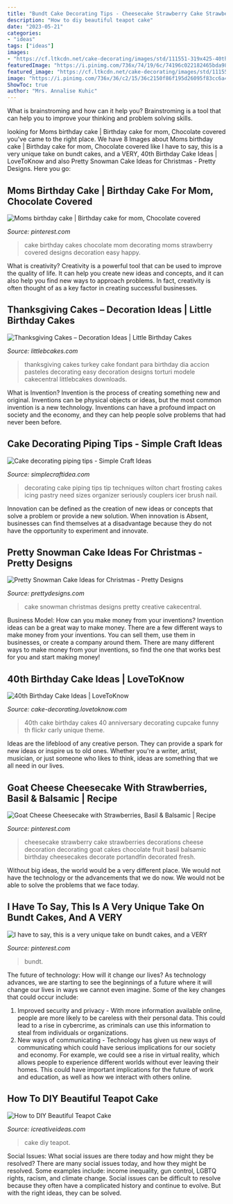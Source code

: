 ```yaml
---
title: "Bundt Cake Decorating Tips - Cheesecake Strawberry Cake Strawberries Decorations Cheese Decoration Decorating Goat Cakes Chocolate Fruit Basil Balsamic Birthday Cheesecakes Decorate Portandfin Decorated Fresh"
description: "How to diy beautiful teapot cake"
date: "2023-05-21"
categories:
- "ideas"
tags: ["ideas"]
images:
- "https://cf.ltkcdn.net/cake-decorating/images/std/111551-319x425-40thBirthdayCake.jpg"
featuredImage: "https://i.pinimg.com/736x/74/19/6c/74196c022182465bda9881063988a1c3--decorate-cake-with-strawberries-strawberry-decorations-cake.jpg"
featured_image: "https://cf.ltkcdn.net/cake-decorating/images/std/111551-319x425-40thBirthdayCake.jpg"
image: "https://i.pinimg.com/736x/36/c2/15/36c2150f86f195d26095f83cc6a4607f--mom-birthday-cakes.jpg"
ShowToc: true
author: "Mrs. Annalise Kuhic"
---
```



What is brainstroming and how can it help you?
Brainstroming is a tool that can help you to improve your thinking and problem solving skills.

	

		
looking for Moms birthday cake | Birthday cake for mom, Chocolate covered you've came to the right place. We have 8 Images about Moms birthday cake | Birthday cake for mom, Chocolate covered like I have to say, this is a very unique take on bundt cakes, and a VERY, 40th Birthday Cake Ideas | LoveToKnow and also Pretty Snowman Cake Ideas for Christmas - Pretty Designs. Here you go:
		
    
## Moms Birthday Cake | Birthday Cake For Mom, Chocolate Covered

<img loading=lazy src="https://i.pinimg.com/736x/36/c2/15/36c2150f86f195d26095f83cc6a4607f--mom-birthday-cakes.jpg" onerror="this.onerror=null;this.src='https://tse3.mm.bing.net/th?id=OIP.mySMh1pJiP5ydgoZgc2TowHaNK&amp;pid=15.1';" alt="Moms birthday cake | Birthday cake for mom, Chocolate covered">

_Source: pinterest.com_

>cake birthday cakes chocolate mom decorating moms strawberry covered designs decoration easy happy. 

	

What is creativity?
Creativity is a powerful tool that can be used to improve the quality of life. It can help you create new ideas and concepts, and it can also help you find new ways to approach problems. In fact, creativity is often thought of as a key factor in creating successful businesses.

    
## Thanksgiving Cakes – Decoration Ideas | Little Birthday Cakes

<img loading=lazy src="http://www.littlebcakes.com/wp-content/uploads/2014/05/Thanksgiving-Cakes-Pictures.jpg" onerror="this.onerror=null;this.src='https://tse2.mm.bing.net/th?id=OIP.CSK7U59fk-PUyytij_tdAgHaFj&amp;pid=15.1';" alt="Thanksgiving Cakes – Decoration Ideas | Little Birthday Cakes">

_Source: littlebcakes.com_

>thanksgiving cakes turkey cake fondant para birthday dia accion pasteles decorating easy decoration designs torturi modele cakecentral littlebcakes downloads. 

	

What is Invention?
Invention is the process of creating something new and original. Inventions can be physical objects or ideas, but the most common invention is a new technology. Inventions can have a profound impact on society and the economy, and they can help people solve problems that had never been before.

    
## Cake Decorating Piping Tips - Simple Craft Ideas

<img loading=lazy src="https://simplecraftidea.com/wp-content/uploads/2015/11/11825113_941515062538530_9133566101756957919_n4.jpg" onerror="this.onerror=null;this.src='https://tse1.mm.bing.net/th?id=OIP.Jk4VG6lwhhRGQEukuAgKywHaFT&amp;pid=15.1';" alt="Cake decorating piping tips - Simple Craft Ideas">

_Source: simplecraftidea.com_

>decorating cake piping tips tip techniques wilton chart frosting cakes icing pastry need sizes organizer seriously couplers icer brush nail. 

	

Innovation can be defined as the creation of new ideas or concepts that solve a problem or provide a new solution. When innovation is Absent, businesses can find themselves at a disadvantage because they do not have the opportunity to experiment and innovate.

    
## Pretty Snowman Cake Ideas For Christmas - Pretty Designs

<img loading=lazy src="https://www.prettydesigns.com/wp-content/uploads/2014/12/900x900px-LL-1bde3911_gallery6084591298239815.jpeg" onerror="this.onerror=null;this.src='https://tse4.mm.bing.net/th?id=OIP.TLeaKIDY5t62er_pdxB6bAHaKT&amp;pid=15.1';" alt="Pretty Snowman Cake Ideas for Christmas - Pretty Designs">

_Source: prettydesigns.com_

>cake snowman christmas designs pretty creative cakecentral. 

	

Business Model: How can you make money from your inventions?
Invention ideas can be a great way to make money. There are a few different ways to make money from your inventions. You can sell them, use them in businesses, or create a company around them. There are many different ways to make money from your inventions, so find the one that works best for you and start making money!

    
## 40th Birthday Cake Ideas | LoveToKnow

<img loading=lazy src="https://cf.ltkcdn.net/cake-decorating/images/std/111551-319x425-40thBirthdayCake.jpg" onerror="this.onerror=null;this.src='https://tse3.mm.bing.net/th?id=OIP.laaoekMQ5oHRI1AZLXSg_AHaJ3&amp;pid=15.1';" alt="40th Birthday Cake Ideas | LoveToKnow">

_Source: cake-decorating.lovetoknow.com_

>40th cake birthday cakes 40 anniversary decorating cupcake funny th flickr carly unique theme. 

	

Ideas are the lifeblood of any creative person. They can provide a spark for new ideas or inspire us to old ones. Whether you're a writer, artist, musician, or just someone who likes to think, ideas are something that we all need in our lives.

    
## Goat Cheese Cheesecake With Strawberries, Basil &amp; Balsamic | Recipe

<img loading=lazy src="https://i.pinimg.com/736x/74/19/6c/74196c022182465bda9881063988a1c3--decorate-cake-with-strawberries-strawberry-decorations-cake.jpg" onerror="this.onerror=null;this.src='https://tse3.mm.bing.net/th?id=OIP.oXKPcAq1D9v6NeVvR_8Q2gHaKZ&amp;pid=15.1';" alt="Goat Cheese Cheesecake with Strawberries, Basil &amp; Balsamic | Recipe">

_Source: pinterest.com_

>cheesecake strawberry cake strawberries decorations cheese decoration decorating goat cakes chocolate fruit basil balsamic birthday cheesecakes decorate portandfin decorated fresh. 

	

Without big ideas, the world would be a very different place. We would not have the technology or the advancements that we do now. We would not be able to solve the problems that we face today.

    
## I Have To Say, This Is A Very Unique Take On Bundt Cakes, And A VERY

<img loading=lazy src="https://i.pinimg.com/736x/e0/43/45/e0434524fc6e3ee9ee61aa255a97f332--bundt-cakes-unique.jpg" onerror="this.onerror=null;this.src='https://tse1.mm.bing.net/th?id=OIP.TmeLGJ5_14RkVHLEDhz0XQHaJ4&amp;pid=15.1';" alt="I have to say, this is a very unique take on bundt cakes, and a VERY">

_Source: pinterest.com_

>bundt. 

	

The future of technology: How will it change our lives?
As technology advances, we are starting to see the beginnings of a future where it will change our lives in ways we cannot even imagine. Some of the key changes that could occur include: 
1. Improved security and privacy - With more information available online, people are more likely to be careless with their personal data. This could lead to a rise in cybercrime, as criminals can use this information to steal from individuals or organizations. 
2. New ways of communicating - Technology has given us new ways of communicating which could have serious implications for our society and economy. For example, we could see a rise in virtual reality, which allows people to experience different worlds without ever leaving their homes. This could have important implications for the future of work and education, as well as how we interact with others online. 

    
## How To DIY Beautiful Teapot Cake

<img loading=lazy src="http://www.icreativeideas.com/wp-content/uploads/2014/06/How-to-DIY-Beautiful-Teapot-Cake-thumb.jpg" onerror="this.onerror=null;this.src='https://tse4.mm.bing.net/th?id=OIP.YUWEaYEDwHnWBog-PrzCkAHaHa&amp;pid=15.1';" alt="How to DIY Beautiful Teapot Cake">

_Source: icreativeideas.com_

>cake diy teapot. 

	

Social Issues: What social issues are there today and how might they be resolved?
There are many social issues today, and how they might be resolved. Some examples include: income inequality, gun control, LGBTQ rights, racism, and climate change. Social issues can be difficult to resolve because they often have a complicated history and continue to evolve. But with the right ideas, they can be solved.


